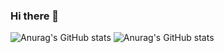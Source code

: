 ### Hi there 👋

<!--
**leotrierveiler/leotrierveiler** is a ✨ _special_ ✨ repository because its `README.md` (this file) appears on your GitHub profile.

Here are some ideas to get you started:

- 🔭 I’m currently working on ...
- 🌱 I’m currently learning ...
- 👯 I’m looking to collaborate on ...
- 🤔 I’m looking for help with ...
- 💬 Ask me about ...
- 📫 How to reach me: ...
- 😄 Pronouns: ...
- ⚡ Fun fact: ...
-->

![Anurag's GitHub stats](https://github-readme-stats.vercel.app/api?username=leotrierveiler&show_icons=true&theme=dracula)
![Anurag's GitHub stats](https://github-readme-stats.vercel.app/api?username=leotrierveiler&show_icons=true&theme=dracula)
